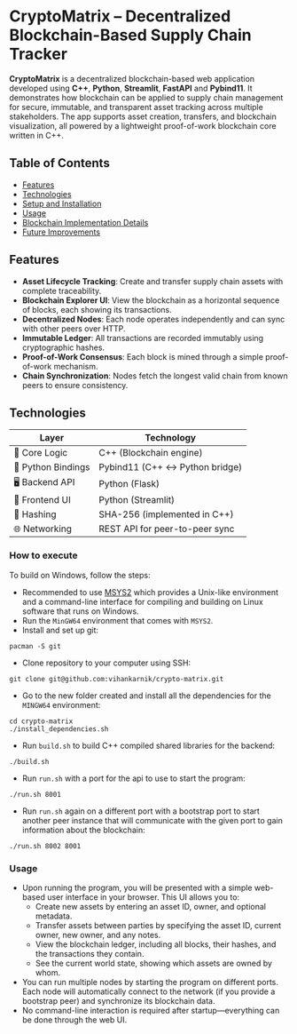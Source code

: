 # CryptoMatrix – Decentralized Blockchain-Based Supply Chain Tracker

**CryptoMatrix** is a decentralized blockchain-based web application developed using **C++**, **Python**, **Streamlit**, **FastAPI** and **Pybind11**. It demonstrates how blockchain can be applied to supply chain management for secure, immutable, and transparent asset tracking across multiple stakeholders. The app supports asset creation, transfers, and blockchain visualization, all powered by a lightweight proof-of-work blockchain core written in C++.


## Table of Contents

- [Features](#features)
- [Technologies](#technologies)
- [Setup and Installation](#how-to-execute)
- [Usage](#usage)
- [Blockchain Implementation Details](#blockchain-implementation-details)
- [Future Improvements](#future-improvements)


## Features

- **Asset Lifecycle Tracking**: Create and transfer supply chain assets with complete traceability.
- **Blockchain Explorer UI**: View the blockchain as a horizontal sequence of blocks, each showing its transactions.
- **Decentralized Nodes**: Each node operates independently and can sync with other peers over HTTP.
- **Immutable Ledger**: All transactions are recorded immutably using cryptographic hashes.
- **Proof-of-Work Consensus**: Each block is mined through a simple proof-of-work mechanism.
- **Chain Synchronization**: Nodes fetch the longest valid chain from known peers to ensure consistency.


## Technologies

| Layer            | Technology                       |
|------------------|-----------------------------------|
| 🧠 Core Logic     | C++ (Blockchain engine)           |
| 🔗 Python Bindings| Pybind11 (C++ ↔ Python bridge)    |
| 🖥 Backend API    | Python (Flask)                    |
| 🎨 Frontend UI    | Python (Streamlit)                |
| 🔐 Hashing        | SHA-256 (implemented in C++)      |
| 🌐 Networking     | REST API for peer-to-peer sync    |


### How to execute
To build on Windows, follow the steps:
* Recommended to use [MSYS2](https://www.msys2.org/) which provides a Unix-like environment and a command-line interface for compiling and building on Linux software that runs on Windows.
* Run the `MinGW64` environment that comes with `MSYS2`.
* Install and set up git:
```
pacman -S git
```
* Clone repository to your computer using SSH:
```
git clone git@github.com:vihankarnik/crypto-matrix.git
```
* Go to the new folder created and install all the dependencies for the `MINGW64` environment:
```
cd crypto-matrix
./install_dependencies.sh
```
* Run `build.sh` to build C++ compiled shared libraries for the backend:
```
./build.sh
```
* Run `run.sh` with a port for the api to use to start the program:
```
./run.sh 8001
```
* Run `run.sh` again on a different port with a bootstrap port to start another peer instance that will communicate with the given port to gain information about the blockchain:
```
./run.sh 8002 8001
```


### Usage
* Upon running the program, you will be presented with a simple web-based user interface in your browser. This UI allows you to:
    * Create new assets by entering an asset ID, owner, and optional metadata.
    * Transfer assets between parties by specifying the asset ID, current owner, new owner, and any notes.
    * View the blockchain ledger, including all blocks, their hashes, and the transactions they contain.
    * See the current world state, showing which assets are owned by whom.
* You can run multiple nodes by starting the program on different ports. Each node will automatically connect to the network (if you provide a bootstrap peer) and synchronize its blockchain data.
* No command-line interaction is required after startup—everything can be done through the web UI.
